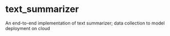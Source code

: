 # text_summarizer
An end-to-end implementation of text summarizer; data collection to model deployment on cloud
